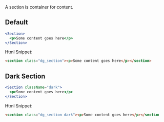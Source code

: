 A section is container for content.

## Default

```jsx
<Section>
  <p>Some content goes here</p>
</Section>
```

Html Snippet:

```html
<section class="dg_section"><p>Some content goes here</p></section>
```

## Dark Section

```jsx
<Section className="dark">
  <p>Some content goes here</p>
</Section>
```

Html Snippet:

```html
<section class="dg_section dark"><p>Some content goes here</p></section>
```